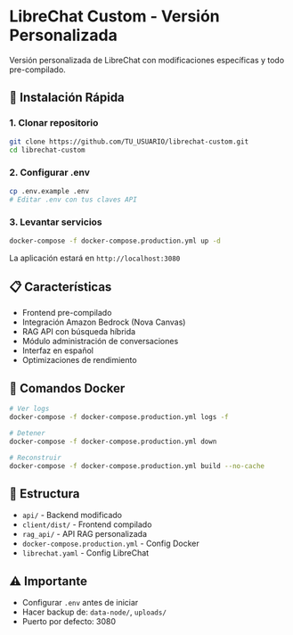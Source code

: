 # LibreChat Custom - Versión Personalizada

Versión personalizada de LibreChat con modificaciones específicas y todo pre-compilado.

## 🚀 Instalación Rápida

### 1. Clonar repositorio
```bash
git clone https://github.com/TU_USUARIO/librechat-custom.git
cd librechat-custom
```

### 2. Configurar .env
```bash
cp .env.example .env
# Editar .env con tus claves API
```

### 3. Levantar servicios
```bash
docker-compose -f docker-compose.production.yml up -d
```

La aplicación estará en `http://localhost:3080`

## 📋 Características

- Frontend pre-compilado
- Integración Amazon Bedrock (Nova Canvas)
- RAG API con búsqueda híbrida  
- Módulo administración de conversaciones
- Interfaz en español
- Optimizaciones de rendimiento

## 🐳 Comandos Docker

```bash
# Ver logs
docker-compose -f docker-compose.production.yml logs -f

# Detener
docker-compose -f docker-compose.production.yml down

# Reconstruir
docker-compose -f docker-compose.production.yml build --no-cache
```

## 📁 Estructura
- `api/` - Backend modificado
- `client/dist/` - Frontend compilado
- `rag_api/` - API RAG personalizada
- `docker-compose.production.yml` - Config Docker
- `librechat.yaml` - Config LibreChat

## ⚠️ Importante
- Configurar `.env` antes de iniciar
- Hacer backup de: `data-node/`, `uploads/`
- Puerto por defecto: 3080
